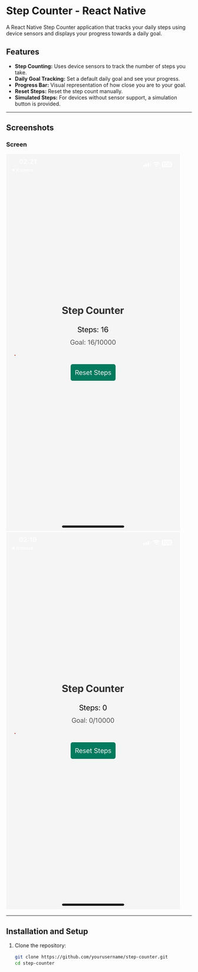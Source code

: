 # Step Counter - React Native

A React Native Step Counter application that tracks your daily steps using device sensors and displays your progress towards a daily goal.

## Features

- **Step Counting:** Uses device sensors to track the number of steps you take.
- **Daily Goal Tracking:** Set a default daily goal and see your progress.
- **Progress Bar:** Visual representation of how close you are to your goal.
- **Reset Steps:** Reset the step count manually.
- **Simulated Steps:** For devices without sensor support, a simulation button is provided.

---

## Screenshots

### Screen
![Home Screen](./src/images/step1.jpg)
![Home Screen](./src/images/step2.jpg)



---

## Installation and Setup

1. Clone the repository:
   ```bash
   git clone https://github.com/yourusername/step-counter.git
   cd step-counter
